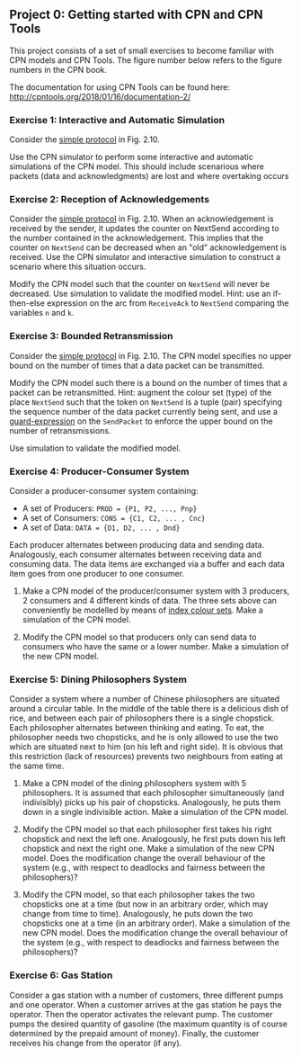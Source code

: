## Project 0: Getting started with CPN and CPN Tools

This project consists of a set of small exercises to become familiar with CPN models and CPN Tools. The figure number below refers to the figure numbers in the CPN book.

The documentation for using CPN Tools can be found here: http://cpntools.org/2018/01/16/documentation-2/

### Exercise 1: Interactive and Automatic Simulation

Consider the <a href="../models/chapter2/2-10NondeterministicProtocol.cpn">simple protocol</a> in Fig. 2.10.

Use the CPN simulator to perform some interactive and automatic simulations of the CPN model. This should include scenarious where packets (data and acknowledgments) are lost and where overtaking occurs</p>

### Exercise 2: Reception of Acknowledgements

Consider the <a href="../models/chapter2/2-10NondeterministicProtocol.cpn">simple protocol</a> in Fig. 2.10. When an acknowledgement is received by the sender, it updates the counter on NextSend according to the number contained in the acknowledgement. This implies that the counter on `NextSend` can be decreased when an "old" acknowledgement is received. Use the CPN simulator and interactive simulation to construct a scenario where this situation occurs.</p>

Modify the CPN model such that the counter on `NextSend` will never be decreased. Use simulation to validate the modified model. Hint: use an if-then-else expression on the arc from `ReceiveAck` to `NextSend` comparing the variables `n` and `k`.

### Exercise 3: Bounded Retransmission

Consider the <a href="../models/chapter2/2-10NondeterministicProtocol.cpn">simple protocol</a> in Fig. 2.10. The CPN model specifies no upper bound on the number of times that a data packet can be transmitted.

Modify the CPN model such there is a bound on the number of times that a packet can be retransmitted. Hint: augment the colour set (type) of the place `NextSend` such that the token on `NextSend` is a tuple (pair) specifying the sequence number of the data packet currently being sent, and use a [guard-expression](http://cpntools.org/2018/01/09/guards/) on the `SendPacket` to enforce the upper bound on the number of retransmissions.  

Use simulation to validate the modified model.

### Exercise 4: Producer-Consumer System

Consider a producer-consumer system containing:

* A set of Producers: `PROD = {P1, P2, ..., Pnp}`
* A set of Consumers: `CONS = {C1, C2, ... , Cnc}`
* A set of Data: `DATA = {D1, D2, ... , Dnd}`

Each producer alternates between producing data and sending data. Analogously, each consumer alternates between receiving data and consuming data. The data items are exchanged via a buffer and each data item goes from one producer to one consumer.

1. Make a CPN model of the producer/consumer system with 3 producers, 2 consumers and 4 different kinds of data. The three sets above can conveniently be modelled by means of <a href="http://cpntools.org/2018/01/09/index-color-sets/">index colour sets</a>. Make a simulation of the CPN model.

2. Modify the CPN model so that producers only can send data to consumers who have the same or a lower number. Make a simulation of the new CPN model.

### Exercise 5: Dining Philosophers System

Consider a system where a number of Chinese philosophers are situated around a circular table. In the middle of the table there is a delicious dish of rice, and between each pair of philosophers there is a single chopstick. Each philosopher alternates between thinking and eating. To eat, the philosopher needs two chopsticks, and he is only allowed to use the two which are situated next to him (on his left and right side). It is obvious that this restriction (lack of resources) prevents two neighbours from eating at the same time.</p>


1. Make a CPN model of the dining philosophers system with 5 philosophers. It is assumed that each philosopher simultaneously (and indivisibly) picks up his pair of chopsticks. Analogously, he puts them down in a single indivisible action. Make a simulation of the CPN model.

2. Modify the CPN model so that each philosopher first takes his right chopstick and next the left one. Analogously, he first puts down his left chopstick and next the right one. Make a simulation of the new CPN model. Does the modification change the overall behaviour of the system (e.g., with respect to deadlocks and fairness between the philosophers)?

3. Modify the CPN model, so that each philosopher takes the two chopsticks one at a time (but now in an arbitrary order, which may change from time to time). Analogously, he puts down the two chopsticks one at a time (in an arbitrary order). Make a simulation of the new CPN model. Does the modification change the overall behaviour of the system (e.g., with respect to deadlocks and fairness between the philosophers)?


### Exercise 6: Gas Station

Consider a gas station with a number of customers, three different pumps and one operator. When a customer arrives at the gas station he pays the operator. Then the operator activates the relevant pump. The customer pumps the desired quantity of gasoline (the maximum quantity is of course determined by the prepaid amount of money). Finally, the customer receives his change from the operator (if any).
